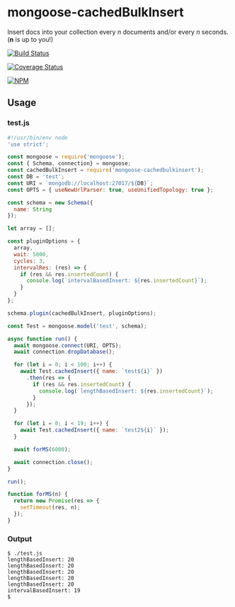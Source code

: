 # mongoose-cachedBulkInsert
Insert docs into your collection every *n* documents and/or every *n* seconds. (**n** is up to you!)

[![Build Status](https://travis-ci.org/lineus/mongoose-cachedBulkInsert.svg?branch=master)](https://travis-ci.org/lineus/mongoose-cachedBulkInsert)

[![Coverage Status](https://coveralls.io/repos/github/lineus/mongoose-cachedBulkInsert/badge.svg?branch=master)](https://coveralls.io/github/lineus/mongoose-cachedBulkInsert?branch=master)

[![NPM](https://nodei.co/npm/mongoose-cachedbulkinsert.png)](https://nodei.co/npm/mongoose-cachedbulkinsert/)
## Usage

### test.js
```js
#!/usr/bin/env node
'use strict';

const mongoose = require('mongoose');
const { Schema, connection} = mongoose;
const cachedBulkInsert = require('mongoose-cachedbulkinsert');
const DB = 'test';
const URI = `mongodb://localhost:27017/${DB}`;
const OPTS = { useNewUrlParser: true, useUnifiedTopology: true };

const schema = new Schema({
  name: String
});

let array = [];

const pluginOptions = {
  array,
  wait: 5000,
  cycles: 3,
  intervalRes: (res) => {
    if (res && res.insertedCount) {
      console.log(`intervalBasedInsert: ${res.insertedCount}`);
    }
  }
};

schema.plugin(cachedBulkInsert, pluginOptions);

const Test = mongoose.model('test', schema);

async function run() {
  await mongoose.connect(URI, OPTS);
  await connection.dropDatabase();

  for (let i = 0; i < 100; i++) {
    await Test.cachedInsert({ name: `test${i}` })
      .then(res => {
        if (res && res.insertedCount) {
          console.log(`lengthBasedInsert: ${res.insertedCount}`);
        }
      });
  }

  for (let i = 0; i < 19; i++) {
    await Test.cachedInsert({ name: `test2${i}` });
  }

  await forMS(6000);

  await connection.close();
}

run();

function forMS(n) {
  return new Promise(res => {
    setTimeout(res, n);
  });
}
```
### Output
```
$ ./test.js
lengthBasedInsert: 20
lengthBasedInsert: 20
lengthBasedInsert: 20
lengthBasedInsert: 20
lengthBasedInsert: 20
intervalBasedInsert: 19
$
```
